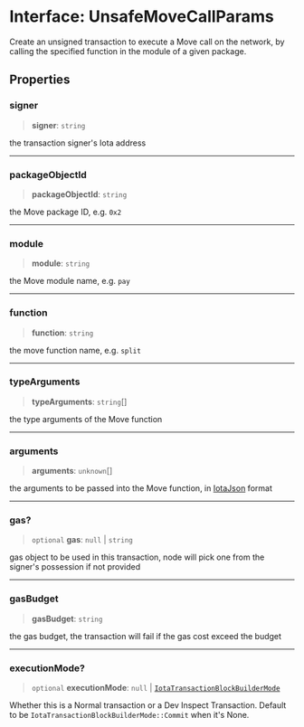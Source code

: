 # Interface: UnsafeMoveCallParams

Create an unsigned transaction to execute a Move call on the network, by calling the specified
function in the module of a given package.

## Properties

### signer

> **signer**: `string`

the transaction signer's Iota address

---

### packageObjectId

> **packageObjectId**: `string`

the Move package ID, e.g. `0x2`

---

### module

> **module**: `string`

the Move module name, e.g. `pay`

---

### function

> **function**: `string`

the move function name, e.g. `split`

---

### typeArguments

> **typeArguments**: `string`[]

the type arguments of the Move function

---

### arguments

> **arguments**: `unknown`[]

the arguments to be passed into the Move function, in
[IotaJson](https://docs.iota.io/build/iota-json) format

---

### gas?

> `optional` **gas**: `null` \| `string`

gas object to be used in this transaction, node will pick one from the signer's possession if not
provided

---

### gasBudget

> **gasBudget**: `string`

the gas budget, the transaction will fail if the gas cost exceed the budget

---

### executionMode?

> `optional` **executionMode**: `null` \| [`IotaTransactionBlockBuilderMode`](../type-aliases/IotaTransactionBlockBuilderMode.md)

Whether this is a Normal transaction or a Dev Inspect Transaction. Default to be
`IotaTransactionBlockBuilderMode::Commit` when it's None.
